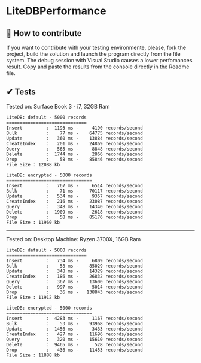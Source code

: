 # LiteDBPerformance

## 🎉 How to contribute
If you want to contribute with your testing environmente, please, fork the project, build the solution and launch the program directly from the file system.
The debug session with Visual Studio causes a lower perfomances result.
Copy and paste the results from the console directly in the Readme file.

## ✔ Tests
Tested on:
Surface Book 3 - i7, 32GB Ram

```
LiteDB: default - 5000 records
==============================
Insert         :  1193 ms -     4190 records/second
Bulk           :    77 ms -    64775 records/second
Update         :   360 ms -    13884 records/second
CreateIndex    :   201 ms -    24869 records/second
Query          :   565 ms -     8848 records/second
Delete         :  1744 ms -     2866 records/second
Drop           :    58 ms -    85846 records/second
File Size : 12088 kb

LiteDB: encrypted - 5000 records
================================
Insert         :   767 ms -     6514 records/second
Bulk           :    71 ms -    70117 records/second
Update         :   534 ms -     9357 records/second
CreateIndex    :   216 ms -    23087 records/second
Query          :   348 ms -    14340 records/second
Delete         :  1909 ms -     2618 records/second
Drop           :    58 ms -    85176 records/second
File Size : 11960 kb
```

---

Tested on:
Desktop Machine: Ryzen 3700X, 16GB Ram

```
LiteDB: default - 5000 records
==============================
Insert         :   734 ms -     6809 records/second
Bulk           :    58 ms -    85029 records/second
Update         :   348 ms -    14329 records/second
CreateIndex    :   186 ms -    26832 records/second
Query          :   367 ms -    13600 records/second
Delete         :   997 ms -     5014 records/second
Drop           :    36 ms -   138843 records/second
File Size : 11912 kb

LiteDB: encrypted - 5000 records
================================
Insert         :  4283 ms -     1167 records/second
Bulk           :    53 ms -    93968 records/second
Update         :  1456 ms -     3433 records/second
CreateIndex    :   427 ms -    11696 records/second
Query          :   320 ms -    15610 records/second
Delete         :  9465 ms -      528 records/second
Drop           :   436 ms -    11453 records/second
File Size : 11888 kb
```
